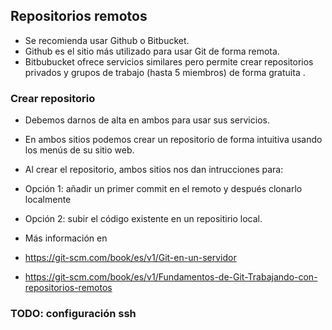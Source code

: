 ## Repositorios remotos
- Se recomienda usar Github o Bitbucket.
- Github es el sitio más utilizado para usar Git de forma remota.
- Bitbubucket ofrece servicios similares pero permite crear repositorios privados y grupos de trabajo (hasta 5 miembros) de forma gratuita .

### Crear repositorio

- Debemos darnos de alta en ambos para usar sus servicios.
- En ambos sitios podemos crear un repositorio de forma intuitiva usando los menús de su sitio web.
- Al crear el repositorio, ambos sitios nos dan intrucciones para:
 - Opción 1: añadir un primer commit en el remoto y después clonarlo localmente
 - Opción 2: subir el código existente en un repositirio local.
 
- Más información en 
 -  https://git-scm.com/book/es/v1/Git-en-un-servidor
 - https://git-scm.com/book/es/v1/Fundamentos-de-Git-Trabajando-con-repositorios-remotos

### TODO: configuración ssh


